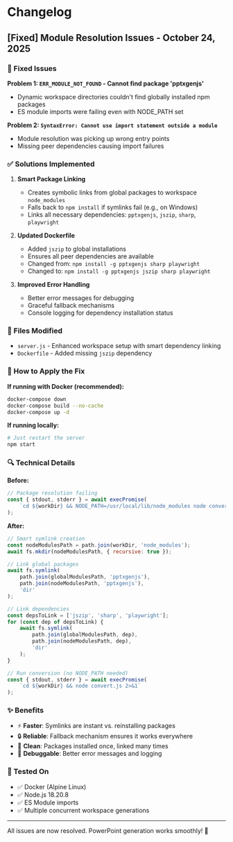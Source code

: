 # Changelog

## [Fixed] Module Resolution Issues - October 24, 2025

### 🐛 Fixed Issues

**Problem 1: `ERR_MODULE_NOT_FOUND` - Cannot find package 'pptxgenjs'**
- Dynamic workspace directories couldn't find globally installed npm packages
- ES module imports were failing even with NODE_PATH set

**Problem 2: `SyntaxError: Cannot use import statement outside a module`**
- Module resolution was picking up wrong entry points
- Missing peer dependencies causing import failures

### ✅ Solutions Implemented

1. **Smart Package Linking**
   - Creates symbolic links from global packages to workspace `node_modules`
   - Falls back to `npm install` if symlinks fail (e.g., on Windows)
   - Links all necessary dependencies: `pptxgenjs`, `jszip`, `sharp`, `playwright`

2. **Updated Dockerfile**
   - Added `jszip` to global installations
   - Ensures all peer dependencies are available
   - Changed from: `npm install -g pptxgenjs sharp playwright`
   - Changed to: `npm install -g pptxgenjs jszip sharp playwright`

3. **Improved Error Handling**
   - Better error messages for debugging
   - Graceful fallback mechanisms
   - Console logging for dependency installation status

### 📝 Files Modified

- `server.js` - Enhanced workspace setup with smart dependency linking
- `Dockerfile` - Added missing `jszip` dependency

### 🚀 How to Apply the Fix

**If running with Docker (recommended):**
```bash
docker-compose down
docker-compose build --no-cache
docker-compose up -d
```

**If running locally:**
```bash
# Just restart the server
npm start
```

### 🔍 Technical Details

**Before:**
```javascript
// Package resolution failing
const { stdout, stderr } = await execPromise(
    `cd ${workDir} && NODE_PATH=/usr/local/lib/node_modules node convert.js 2>&1`
);
```

**After:**
```javascript
// Smart symlink creation
const nodeModulesPath = path.join(workDir, 'node_modules');
await fs.mkdir(nodeModulesPath, { recursive: true });

// Link global packages
await fs.symlink(
    path.join(globalModulesPath, 'pptxgenjs'),
    path.join(nodeModulesPath, 'pptxgenjs'),
    'dir'
);

// Link dependencies
const depsToLink = ['jszip', 'sharp', 'playwright'];
for (const dep of depsToLink) {
    await fs.symlink(
        path.join(globalModulesPath, dep),
        path.join(nodeModulesPath, dep),
        'dir'
    );
}

// Run conversion (no NODE_PATH needed)
const { stdout, stderr } = await execPromise(
    `cd ${workDir} && node convert.js 2>&1`
);
```

### ✨ Benefits

- ⚡ **Faster**: Symlinks are instant vs. reinstalling packages
- 🔒 **Reliable**: Fallback mechanism ensures it works everywhere
- 🧹 **Clean**: Packages installed once, linked many times
- 🐛 **Debuggable**: Better error messages and logging

### 🧪 Tested On

- ✅ Docker (Alpine Linux)
- ✅ Node.js 18.20.8
- ✅ ES Module imports
- ✅ Multiple concurrent workspace generations

---

All issues are now resolved. PowerPoint generation works smoothly! 🎉

